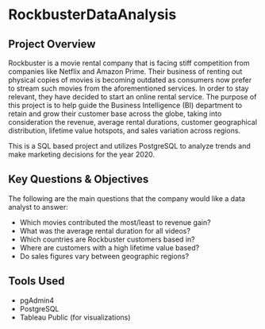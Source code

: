 # RockbusterDataAnalysis
## Project Overview

Rockbuster is a movie rental company that is facing stiff competition from companies like Netflix and Amazon Prime. Their business of renting out physical copies of movies is becoming outdated as consumers now prefer to stream such movies from the aforementioned services. In order to stay relevant, they have decided to start an online rental service. The purpose of this project is to help guide the Business Intelligence (BI) department to retain and grow their customer base across the globe, taking into consideration the revenue, average rental durations, customer geographical distribution, lifetime value hotspots, and sales variation across regions. 

This is a SQL based project and utilizes PostgreSQL to analyze trends and make marketing decisions for the year 2020. 

## Key Questions & Objectives

The following are the main questions that the company would like a data analyst to answer:

- Which  movies  contributed  the  most/least  to  revenue  gain?     
- What  was  the  average  rental  duration  for  all  videos?   
- Which  countries  are  Rockbuster  customers  based  in?  
- Where  are  customers  with  a  high  lifetime  value  based?   
- Do  sales  figures  vary  between  geographic  regions?   

## Tools Used

- pgAdmin4
- PostgreSQL
- Tableau Public (for visualizations)



